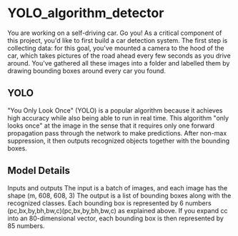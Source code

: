 # YOLO_algorithm_detector
You are working on a self-driving car. Go you! As a critical component of this project, you'd like to first build a car detection system. The first step is collecting data:
for this goal, you've mounted a camera to the hood of the car, which takes pictures of the road ahead every few seconds as you drive around. You've gathered all these images into a folder and labelled them by drawing bounding boxes around every car you found.

##  YOLO
"You Only Look Once" (YOLO) is a popular algorithm because it achieves high accuracy while also being able to run in real time. This algorithm "only looks once" at the image in the sense that it requires only one forward propagation pass through the network to make predictions. After non-max suppression, it then outputs recognized objects together with the bounding boxes.

## Model Details
Inputs and outputs
The input is a batch of images, and each image has the shape (m, 608, 608, 3)
The output is a list of bounding boxes along with the recognized classes. Each bounding box is represented by 6 numbers  (pc,bx,by,bh,bw,c)(pc,bx,by,bh,bw,c)  as explained above. If you expand  cc  into an 80-dimensional vector, each bounding box is then represented by 85 numbers.
